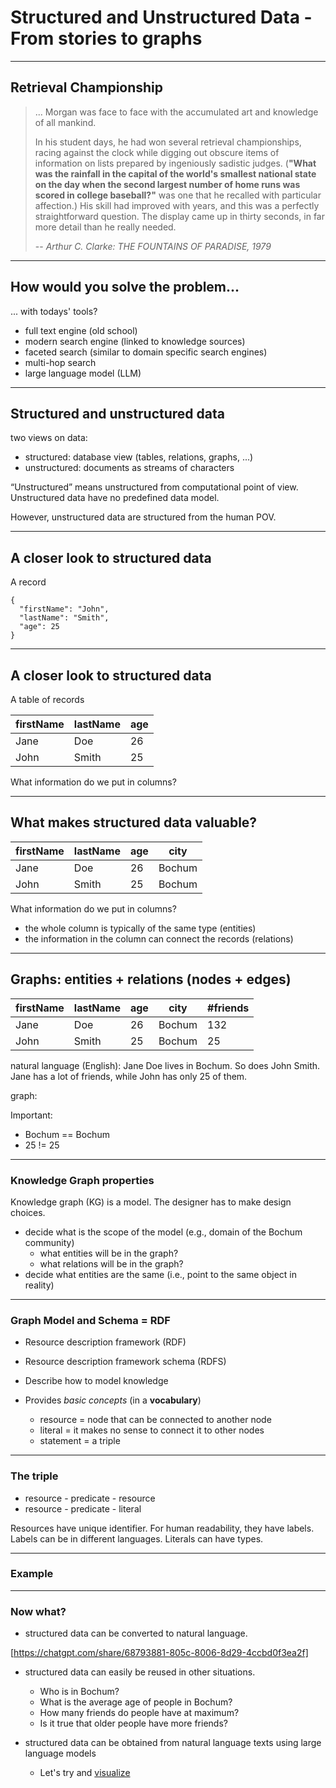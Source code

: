 # Structured and Unstructured Data - From stories to graphs

---

## Retrieval Championship

> ... Morgan was face to face with the accumulated art and knowledge of all mankind.
>
> In his student days, he had won several retrieval championships, racing against the clock while digging out obscure items of information on lists prepared by ingeniously sadistic judges. (**"What was the rainfall in the capital of the world's smallest national state on the day when the second largest number of home runs was scored in college baseball?"** was one that he recalled with particular affection.) His skill had improved with years, and this was a perfectly straightforward question. The display came up in thirty seconds, in far more detail than he really needed.
>
> -- <cite>Arthur C. Clarke: THE FOUNTAINS OF PARADISE, 1979</cite>

---

## How would you solve the problem...

... with todays' tools?
* full text engine (old school)
* modern search engine (linked to knowledge sources)
* faceted search (similar to domain specific search engines)
* multi-hop search
* large language model (LLM)

---

## Structured and unstructured data

two views on data:

- structured: database view (tables, relations, graphs, ...)
- unstructured: documents as streams of characters

“Unstructured” means unstructured from computational point of view.
Unstructured data have no predefined data model.

However, unstructured data are structured from the human POV.

---

## A closer look to structured data

A record

```
{
  "firstName": "John",
  "lastName": "Smith",
  "age": 25
}
```

---

## A closer look to structured data

A table of records

| firstName | lastName | age |
| --------- | -------- | --- |
| Jane      | Doe      | 26  |
| John      | Smith    | 25  |


What information do we put in columns?

---

## What makes structured data valuable?

| firstName | lastName | age | city   |
| --------- | -------- | --- | ------ |
| Jane      | Doe      | 26  | Bochum |
| John      | Smith    | 25  | Bochum |


What information do we put in columns?
* the whole column is typically of the same type (entities)
* the information in the column can connect the records (relations)

---

## Graphs: entities + relations (nodes + edges)

| firstName | lastName | age | city   | #friends |
| --------- | -------- | --- | ------ | -------- |
| Jane      | Doe      | 26  | Bochum |      132 |
| John      | Smith    | 25  | Bochum |       25 |


natural language (English): Jane Doe lives in Bochum. So does John Smith. Jane has a lot of friends, while John has only 25 of them.

graph: 

Important: 
- Bochum == Bochum
- 25 != 25

--- 

### Knowledge Graph properties

Knowledge graph (KG) is a model.
The designer has to make design choices.

- decide what is the scope of the model (e.g., domain of the Bochum community)
  - what entities will be in the graph?
  - what relations will be in the graph?
- decide what entities are the same (i.e., point to the same object in reality)

---

### Graph Model and Schema = RDF

- Resource description framework (RDF)
- Resource description framework schema (RDFS)

- Describe how to model knowledge
- Provides *basic concepts* (in a **vocabulary**)
  - resource = node that can be connected to another node
  - literal = it makes no sense to connect it to other nodes
  - statement = a triple

---

### The triple

  - resource - predicate - resource
  - resource - predicate - literal

Resources have unique identifier.
For human readability, they have labels.
Labels can be in different languages.
Literals can have types.

---

### Example


---

### Now what?

- structured data can be converted to natural language.

[https://chatgpt.com/share/68793881-805c-8006-8d29-4ccbd0f3ea2f]

- structured data can easily be reused in other situations.
  - Who is in Bochum?
  - What is the average age of people in Bochum?
  - How many friends do people have at maximum?
  - Is it true that older people have more friends?

- structured data can be obtained from natural language texts using large language models
  - Let's try and [visualize](https://www.ldf.fi/service/rdf-grapher)
